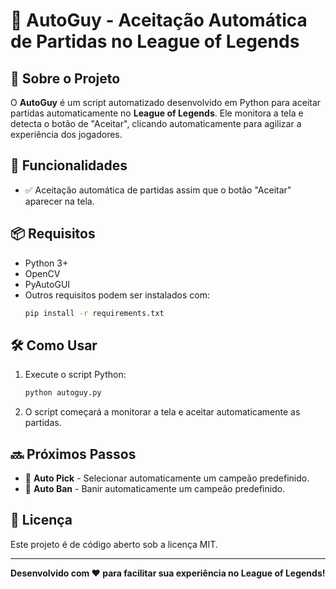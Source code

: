 # 🤖 AutoGuy - Aceitação Automática de Partidas no League of Legends

## 📌 Sobre o Projeto
O **AutoGuy** é um script automatizado desenvolvido em Python para aceitar partidas automaticamente no **League of Legends**. Ele monitora a tela e detecta o botão de "Aceitar", clicando automaticamente para agilizar a experiência dos jogadores.

## 🚀 Funcionalidades
- ✅ Aceitação automática de partidas assim que o botão "Aceitar" aparecer na tela.

## 📦 Requisitos
- Python 3+
- OpenCV
- PyAutoGUI
- Outros requisitos podem ser instalados com:
  ```sh
  pip install -r requirements.txt
  ```

## 🛠️ Como Usar
1. Execute o script Python:
   ```sh
   python autoguy.py
   ```
2. O script começará a monitorar a tela e aceitar automaticamente as partidas.

## 🔜 Próximos Passos
- 🎯 **Auto Pick** - Selecionar automaticamente um campeão predefinido.
- 🚫 **Auto Ban** - Banir automaticamente um campeão predefinido.

## 📜 Licença
Este projeto é de código aberto sob a licença MIT.

---
**Desenvolvido com ❤️ para facilitar sua experiência no League of Legends!**
